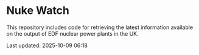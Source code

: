 # Nuke Watch

This repository includes code for retrieving the latest information available on the output of EDF nuclear power plants in the UK.

Last updated: 2025-10-09 06:18